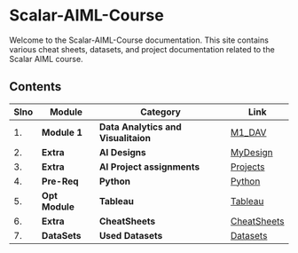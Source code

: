 # Scalar-AIML-Course

Welcome to the Scalar-AIML-Course documentation. This site contains various cheat sheets, datasets, and project documentation related to the Scalar AIML course.

## Contents

| Slno | Module     | Category | Link |
|------|------------|----------|------|
| 1.|**Module 1**   |**Data Analytics and Visualitaion** |[M1_DAV](DAV/dav-readme.md) |
| 2.|**Extra**      |**AI Designs**             | [MyDesign](MyDesign/designs-readme.mdmd) |
| 3.|**Extra**      |**AI Project assignments** | [Projects](Projects/projects-readme.md) |
| 4.|**Pre-Req**    | **Python**                | [Python](Python/python-readme.md) |
| 5.|**Opt Module** |**Tableau**                |[Tableau](Tableau/tableau-readme.md) |
| 6.|**Extra**      |**CheatSheets**            | [CheatSheets](CheatSheets/cheetsheet-readme.md) |
| 7.|**DataSets**   |**Used Datasets**          | [Datasets](datasets/dataset-readme.md) |